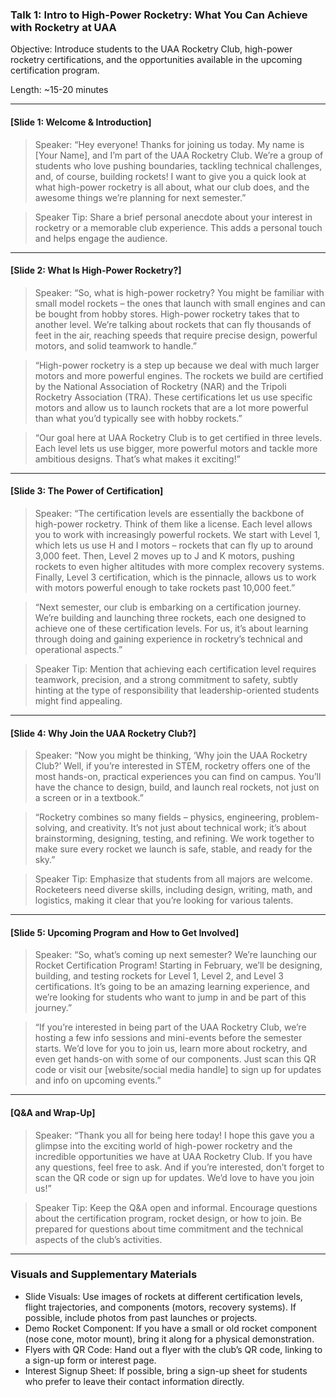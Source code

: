 ### Talk 1: Intro to High-Power Rocketry: What You Can Achieve with Rocketry at UAA

Objective: Introduce students to the UAA Rocketry Club, high-power rocketry certifications, and the opportunities available in the upcoming certification program. 

Length: ~15-20 minutes

---

#### [Slide 1: Welcome & Introduction]

> Speaker: “Hey everyone! Thanks for joining us today. My name is [Your Name], and I’m part of the UAA Rocketry Club. We’re a group of students who love pushing boundaries, tackling technical challenges, and, of course, building rockets! I want to give you a quick look at what high-power rocketry is all about, what our club does, and the awesome things we’re planning for next semester.”

> Speaker Tip: Share a brief personal anecdote about your interest in rocketry or a memorable club experience. This adds a personal touch and helps engage the audience.

---

#### [Slide 2: What Is High-Power Rocketry?]

> Speaker: “So, what is high-power rocketry? You might be familiar with small model rockets – the ones that launch with small engines and can be bought from hobby stores. High-power rocketry takes that to another level. We’re talking about rockets that can fly thousands of feet in the air, reaching speeds that require precise design, powerful motors, and solid teamwork to handle.”

> “High-power rocketry is a step up because we deal with much larger motors and more powerful engines. The rockets we build are certified by the National Association of Rocketry (NAR) and the Tripoli Rocketry Association (TRA). These certifications let us use specific motors and allow us to launch rockets that are a lot more powerful than what you’d typically see with hobby rockets.”

> “Our goal here at UAA Rocketry Club is to get certified in three levels. Each level lets us use bigger, more powerful motors and tackle more ambitious designs. That’s what makes it exciting!”

---

#### [Slide 3: The Power of Certification]

> Speaker: “The certification levels are essentially the backbone of high-power rocketry. Think of them like a license. Each level allows you to work with increasingly powerful rockets. We start with Level 1, which lets us use H and I motors – rockets that can fly up to around 3,000 feet. Then, Level 2 moves up to J and K motors, pushing rockets to even higher altitudes with more complex recovery systems. Finally, Level 3 certification, which is the pinnacle, allows us to work with motors powerful enough to take rockets past 10,000 feet.”

> “Next semester, our club is embarking on a certification journey. We’re building and launching three rockets, each one designed to achieve one of these certification levels. For us, it’s about learning through doing and gaining experience in rocketry’s technical and operational aspects.”

> Speaker Tip: Mention that achieving each certification level requires teamwork, precision, and a strong commitment to safety, subtly hinting at the type of responsibility that leadership-oriented students might find appealing.

---

#### [Slide 4: Why Join the UAA Rocketry Club?]

> Speaker: “Now you might be thinking, ‘Why join the UAA Rocketry Club?’ Well, if you’re interested in STEM, rocketry offers one of the most hands-on, practical experiences you can find on campus. You’ll have the chance to design, build, and launch real rockets, not just on a screen or in a textbook.”

> “Rocketry combines so many fields – physics, engineering, problem-solving, and creativity. It’s not just about technical work; it’s about brainstorming, designing, testing, and refining. We work together to make sure every rocket we launch is safe, stable, and ready for the sky.”

> Speaker Tip: Emphasize that students from all majors are welcome. Rocketeers need diverse skills, including design, writing, math, and logistics, making it clear that you’re looking for various talents.

---

#### [Slide 5: Upcoming Program and How to Get Involved]

> Speaker: “So, what’s coming up next semester? We’re launching our Rocket Certification Program! Starting in February, we’ll be designing, building, and testing rockets for Level 1, Level 2, and Level 3 certifications. It’s going to be an amazing learning experience, and we’re looking for students who want to jump in and be part of this journey.”

> “If you’re interested in being part of the UAA Rocketry Club, we’re hosting a few info sessions and mini-events before the semester starts. We’d love for you to join us, learn more about rocketry, and even get hands-on with some of our components. Just scan this QR code or visit our [website/social media handle] to sign up for updates and info on upcoming events.”

---

#### [Q&A and Wrap-Up]

> Speaker: “Thank you all for being here today! I hope this gave you a glimpse into the exciting world of high-power rocketry and the incredible opportunities we have at UAA Rocketry Club. If you have any questions, feel free to ask. And if you’re interested, don’t forget to scan the QR code or sign up for updates. We’d love to have you join us!”

> Speaker Tip: Keep the Q&A open and informal. Encourage questions about the certification program, rocket design, or how to join. Be prepared for questions about time commitment and the technical aspects of the club’s activities.

---

### Visuals and Supplementary Materials

- Slide Visuals: Use images of rockets at different certification levels, flight trajectories, and components (motors, recovery systems). If possible, include photos from past launches or projects.
- Demo Rocket Component: If you have a small or old rocket component (nose cone, motor mount), bring it along for a physical demonstration.
- Flyers with QR Code: Hand out a flyer with the club’s QR code, linking to a sign-up form or interest page.
- Interest Signup Sheet: If possible, bring a sign-up sheet for students who prefer to leave their contact information directly.